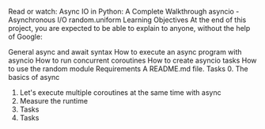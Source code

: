 Read or watch:
Async IO in Python: A Complete Walkthrough
asyncio - Asynchronous I/O
random.uniform
Learning Objectives
At the end of this project, you are expected to be able to explain to anyone, without the help of Google:

General
async and await syntax
How to execute an async program with  asyncio
How to run concurrent coroutines
How to create asyncio tasks
How to use the random module
Requirements
A README.md file.
Tasks
 0. The basics of async
 1. Let's execute multiple coroutines at the same time with async
 2. Measure the runtime
 3. Tasks
 4. Tasks
